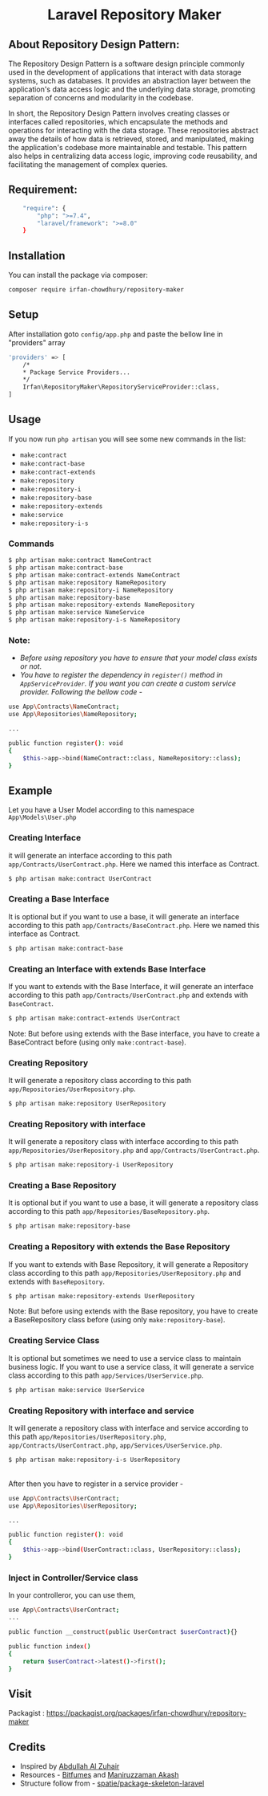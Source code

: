 <div align='center'>

# Laravel Repository Maker
</div>

## About Repository Design Pattern: 
The Repository Design Pattern is a software design principle commonly used in the development of applications that interact with data storage systems, such as databases. It provides an abstraction layer between the application's data access logic and the underlying data storage, promoting separation of concerns and modularity in the codebase.

In short, the Repository Design Pattern involves creating classes or interfaces called repositories, which encapsulate the methods and operations for interacting with the data storage. These repositories abstract away the details of how data is retrieved, stored, and manipulated, making the application's codebase more maintainable and testable. This pattern also helps in centralizing data access logic, improving code reusability, and facilitating the management of complex queries.

## Requirement: 

```bash
    "require": {
        "php": ">=7.4",
        "laravel/framework": ">=8.0"
    }
```

## Installation

You can install the package via composer:

```bash
composer require irfan-chowdhury/repository-maker
```

## Setup

After installation goto `config/app.php` and paste the bellow line in "providers" array

```bash
'providers' => [
    /*
    * Package Service Providers...
    */
    Irfan\RepositoryMaker\RepositoryServiceProvider::class,
]
```

## Usage

If you now run `php artisan` you will see some new commands in the list:
- `make:contract`
- `make:contract-base`
- `make:contract-extends`
- `make:repository`
- `make:repository-i`
- `make:repository-base`
- `make:repository-extends`
- `make:service`
- `make:repository-i-s`

### Commands
```bash
$ php artisan make:contract NameContract
$ php artisan make:contract-base
$ php artisan make:contract-extends NameContract
$ php artisan make:repository NameRepository
$ php artisan make:repository-i NameRepository
$ php artisan make:repository-base
$ php artisan make:repository-extends NameRepository
$ php artisan make:service NameService
$ php artisan make:repository-i-s NameRepository
```

### Note: 
- <i> Before using repository you have to ensure that your model class exists or not. </i>
- <i> You have to register the dependency in `register()` method in `AppServiceProvider`. If you want you can create a custom service provider. Following the bellow code - </i>

```bash
use App\Contracts\NameContract;
use App\Repositories\NameRepository;

...

public function register(): void
{
    $this->app->bind(NameContract::class, NameRepository::class);
}

```


## Example

Let you have a User Model according to this namespace `App\Models\User.php`

### Creating Interface 
it will generate an interface according to this path `app/Contracts/UserContract.php`. Here we named this interface as Contract.

```bash
$ php artisan make:contract UserContract
```

### Creating a Base Interface 
It is optional but if you want to use a base, it will generate an interface according to this path `app/Contracts/BaseContract.php`. Here we named this interface as Contract.

```bash
$ php artisan make:contract-base
```


### Creating an Interface with extends Base Interface
If you want to extends with the Base Interface, it will generate an interface according to this path `app/Contracts/UserContract.php` and extends with `BaseContract`.

```bash
$ php artisan make:contract-extends UserContract
```

Note: But before using extends with the Base interface, you have to create a BaseContract before (using only `make:contract-base`).

### Creating Repository 
It will generate a repository class according to this path `app/Repositories/UserRepository.php`.
```bash
$ php artisan make:repository UserRepository
```

### Creating Repository with interface
It will generate a repository class with interface according to this path `app/Repositories/UserRepository.php` and `app/Contracts/UserContract.php`. 
```bash
$ php artisan make:repository-i UserRepository
```

### Creating a Base Repository 
It is optional but if you want to use a base, it will generate a repository class according to this path `app/Repositories/BaseRepository.php`.

```bash
$ php artisan make:repository-base
```

### Creating a Repository with extends the Base Repository
If you want to extends with Base Repository, it will generate a Repository class according to this path `app/Repositories/UserRepository.php` and extends with `BaseRepository`.

```bash
$ php artisan make:repository-extends UserRepository
```

Note: But before using extends with the Base repository, you have to create a BaseRepository class before (using only `make:repository-base`).


### Creating Service Class 
It is optional but sometimes we need to use a service class to maintain business logic. If you want to use a service class, it will generate a service class according to this path `app/Services/UserService.php`.

```bash
$ php artisan make:service UserService
```

### Creating Repository with interface and service
It will generate a repository class with interface and service according to this path `app/Repositories/UserRepository.php`, `app/Contracts/UserContract.php`, `app/Services/UserService.php`. 
```bash
$ php artisan make:repository-i-s UserRepository
```

<br>
After then you have to register in a service provider -

```bash
use App\Contracts\UserContract;
use App\Repositories\UserRepository;

...

public function register(): void
{
    $this->app->bind(UserContract::class, UserRepository::class);
}
```

### Inject in Controller/Service class
In your controlleror, you can use them,

```bash
use App\Contracts\UserContract;
...

public function __construct(public UserContract $userContract){}

public function index()
{
    return $userContract->latest()->first();
}
```

## Visit
Packagist : https://packagist.org/packages/irfan-chowdhury/repository-maker

## Credits
- Inspired by [Abdullah Al Zuhair](https://github.com/zuhair2025)
- Resources - [Bitfumes](https://www.youtube.com/@Bitfumes) and [Maniruzzaman Akash](https://www.youtube.com/@Maniruzzaman)
- Structure follow from - [spatie/package-skeleton-laravel](https://github.com/spatie/package-skeleton-laravel)
 